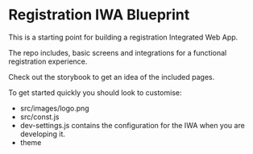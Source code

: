 # Registration IWA Blueprint

This is a starting point for building a registration Integrated Web App.

The repo includes, basic screens and integrations for a functional registration experience.

Check out the storybook to get an idea of the included pages.

To get started quickly you should look to customise:

* src/images/logo.png
* src/const.js
* dev-settings.js contains the configuration for the IWA when you are developing it.
* theme
